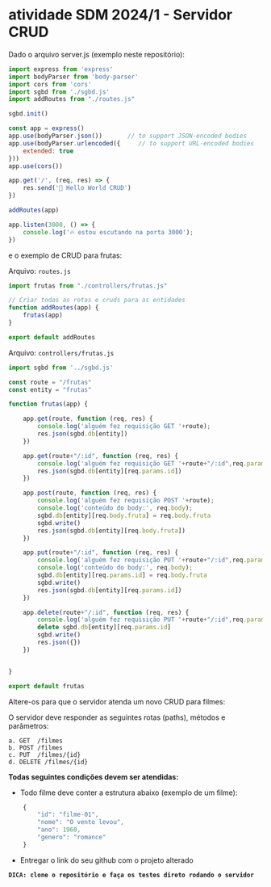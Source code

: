 # atividade SDM 2024/1 - Servidor CRUD

Dado o arquivo server.js (exemplo neste repositório):

~~~javascript 
import express from 'express'
import bodyParser from 'body-parser'
import cors from 'cors'
import sgbd from './sgbd.js'
import addRoutes from "./routes.js"

sgbd.init()

const app = express()
app.use(bodyParser.json())       // to support JSON-encoded bodies
app.use(bodyParser.urlencoded({     // to support URL-encoded bodies
    extended: true
}))
app.use(cors())

app.get('/', (req, res) => {
    res.send('🚒 Hello World CRUD')
})

addRoutes(app)

app.listen(3000, () => {
    console.log('🔥 estou escutando na porta 3000');
})
~~~

e o exemplo de CRUD para frutas:

Arquivo: ```routes.js``` 
~~~javascript 
import frutas from "./controllers/frutas.js"

// Criar todas as rotas e cruds para as entidades
function addRoutes(app) {
    frutas(app)
}

export default addRoutes
~~~

Arquivo: ```controllers/frutas.js``` 
~~~javascript 
import sgbd from '../sgbd.js'

const route = "/frutas"
const entity = "frutas"

function frutas(app) {

    app.get(route, function (req, res) {
        console.log('alguém fez requisição GET '+route);
        res.json(sgbd.db[entity])
    })

    app.get(route+"/:id", function (req, res) {
        console.log('alguém fez requisição GET '+route+"/:id",req.params);
        res.json(sgbd.db[entity][req.params.id])
    })

    app.post(route, function (req, res) {
        console.log('alguém fez requisição POST '+route);
        console.log('conteúdo do body:', req.body);
        sgbd.db[entity][req.body.fruta] = req.body.fruta
        sgbd.write()
        res.json(sgbd.db[entity][req.body.fruta])
    })

    app.put(route+"/:id", function (req, res) {
        console.log('alguém fez requisição PUT '+route+"/:id",req.params);
        console.log('conteúdo do body:', req.body);
        sgbd.db[entity][req.params.id] = req.body.fruta
        sgbd.write()
        res.json(sgbd.db[entity][req.params.id])
    })

    app.delete(route+"/:id", function (req, res) {
        console.log('alguém fez requisição PUT '+route+"/:id",req.params);
        delete sgbd.db[entity][req.params.id]
        sgbd.write()
        res.json({})
    })


}

export default frutas
~~~

Altere-os para que o servidor atenda um novo CRUD para filmes:

O servidor deve responder as seguintes rotas (paths), métodos e parâmetros:

    a. GET 	/filmes
    b. POST	/filmes
    c. PUT 	/filmes/{id}
    d. DELETE /filmes/{id}

**Todas seguintes condições devem ser atendidas:**

- Todo filme deve conter a estrutura abaixo (exemplo de um filme):

~~~javascript 
    {
        "id": "filme-01",
        "nome": "O vento levou",
        "ano": 1960,
        "genero": "romance" 
    }
~~~

- Entregar o link do seu github com o projeto alterado

**`DICA: clone o repositório e faça os testes direto rodando o servidor`**